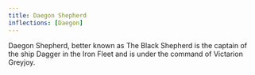 ```yaml
---
title: Daegon Shepherd
inflections: [Daegon]
---
```


Daegon Shepherd, better known as The Black Shepherd is the captain of the ship Dagger in the Iron Fleet and is under the command of Victarion Greyjoy.


